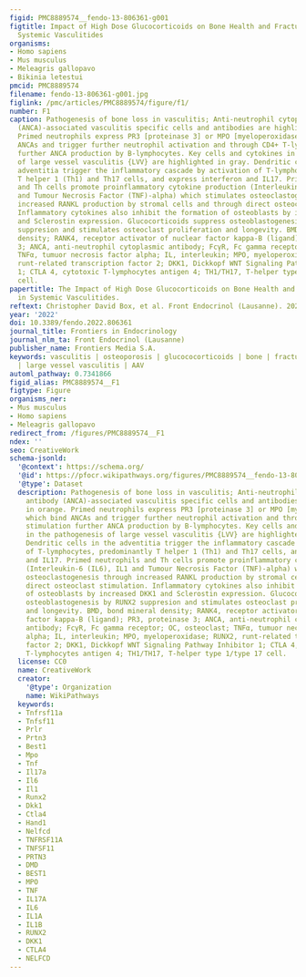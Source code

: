 ```yaml
---
figid: PMC8889574__fendo-13-806361-g001
figtitle: Impact of High Dose Glucocorticoids on Bone Health and Fracture Risk in
  Systemic Vasculitides
organisms:
- Homo sapiens
- Mus musculus
- Meleagris gallopavo
- Bikinia letestui
pmcid: PMC8889574
filename: fendo-13-806361-g001.jpg
figlink: /pmc/articles/PMC8889574/figure/f1/
number: F1
caption: Pathogenesis of bone loss in vasculitis; Anti-neutrophil cytoplasmic antibody
  (ANCA)-associated vasculitis specific cells and antibodies are highlighted in orange.
  Primed neutrophils express PR3 [proteinase 3] or MPO [myeloperoxidase] which bind
  ANCAs and trigger further neutrophil activation and through CD4+ T-lymphocytes stimulation
  further ANCA production by B-lymphocytes. Key cells and cytokines in the pathogenesis
  of large vessel vasculitis {LVV} are highlighted in gray. Dendritic cells in the
  adventitia trigger the inflammatory cascade by activation of T-lymphocytes, predominantly
  T helper 1 (Th1) and Th17 cells, and express interferon and IL17. Primed neutrophils
  and Th cells promote proinflammatory cytokine production (Interleukin-6 (IL6), IL1
  and Tumour Necrosis Factor (TNF)-alpha) which stimulates osteoclastogenesis through
  increased RANKL production by stromal cells and through direct osteoclast stimulation.
  Inflammatory cytokines also inhibit the formation of osteoblasts by increased DKK1
  and Sclerostin expression. Glucocorticoids suppress osteoblastogenesis by RUNX2
  suppresion and stimulates osteoclast proliferation and longevity. BMD, bond mineral
  density; RANK4, receptor activator of nuclear factor kappa-B (ligand); PR3, proteinase
  3; ANCA, anti-neutrophil cytoplasmic antibody; FcγR, Fc gamma receptor; OC, osteoclast;
  TNFα, tumuor necrosis factor alpha; IL, interleukin; MPO, myeloperoxidase; RUNX2,
  runt-related transcription factor 2; DKK1, Dickkopf WNT Signaling Pathway Inhibitor
  1; CTLA 4, cytotoxic T-lymphocytes antigen 4; TH1/TH17, T-helper type 1/type 17
  cell.
papertitle: The Impact of High Dose Glucocorticoids on Bone Health and Fracture Risk
  in Systemic Vasculitides.
reftext: Christopher David Box, et al. Front Endocrinol (Lausanne). 2022;13:806361.
year: '2022'
doi: 10.3389/fendo.2022.806361
journal_title: Frontiers in Endocrinology
journal_nlm_ta: Front Endocrinol (Lausanne)
publisher_name: Frontiers Media S.A.
keywords: vasculitis | osteoporosis | glucococorticoids | bone | fracture risk | fractures
  | large vessel vasculitis | AAV
automl_pathway: 0.7341866
figid_alias: PMC8889574__F1
figtype: Figure
organisms_ner:
- Mus musculus
- Homo sapiens
- Meleagris gallopavo
redirect_from: /figures/PMC8889574__F1
ndex: ''
seo: CreativeWork
schema-jsonld:
  '@context': https://schema.org/
  '@id': https://pfocr.wikipathways.org/figures/PMC8889574__fendo-13-806361-g001.html
  '@type': Dataset
  description: Pathogenesis of bone loss in vasculitis; Anti-neutrophil cytoplasmic
    antibody (ANCA)-associated vasculitis specific cells and antibodies are highlighted
    in orange. Primed neutrophils express PR3 [proteinase 3] or MPO [myeloperoxidase]
    which bind ANCAs and trigger further neutrophil activation and through CD4+ T-lymphocytes
    stimulation further ANCA production by B-lymphocytes. Key cells and cytokines
    in the pathogenesis of large vessel vasculitis {LVV} are highlighted in gray.
    Dendritic cells in the adventitia trigger the inflammatory cascade by activation
    of T-lymphocytes, predominantly T helper 1 (Th1) and Th17 cells, and express interferon
    and IL17. Primed neutrophils and Th cells promote proinflammatory cytokine production
    (Interleukin-6 (IL6), IL1 and Tumour Necrosis Factor (TNF)-alpha) which stimulates
    osteoclastogenesis through increased RANKL production by stromal cells and through
    direct osteoclast stimulation. Inflammatory cytokines also inhibit the formation
    of osteoblasts by increased DKK1 and Sclerostin expression. Glucocorticoids suppress
    osteoblastogenesis by RUNX2 suppresion and stimulates osteoclast proliferation
    and longevity. BMD, bond mineral density; RANK4, receptor activator of nuclear
    factor kappa-B (ligand); PR3, proteinase 3; ANCA, anti-neutrophil cytoplasmic
    antibody; FcγR, Fc gamma receptor; OC, osteoclast; TNFα, tumuor necrosis factor
    alpha; IL, interleukin; MPO, myeloperoxidase; RUNX2, runt-related transcription
    factor 2; DKK1, Dickkopf WNT Signaling Pathway Inhibitor 1; CTLA 4, cytotoxic
    T-lymphocytes antigen 4; TH1/TH17, T-helper type 1/type 17 cell.
  license: CC0
  name: CreativeWork
  creator:
    '@type': Organization
    name: WikiPathways
  keywords:
  - Tnfrsf11a
  - Tnfsf11
  - Prlr
  - Prtn3
  - Best1
  - Mpo
  - Tnf
  - Il17a
  - Il6
  - Il1
  - Runx2
  - Dkk1
  - Ctla4
  - Hand1
  - Nelfcd
  - TNFRSF11A
  - TNFSF11
  - PRTN3
  - DMD
  - BEST1
  - MPO
  - TNF
  - IL17A
  - IL6
  - IL1A
  - IL1B
  - RUNX2
  - DKK1
  - CTLA4
  - NELFCD
---
```

